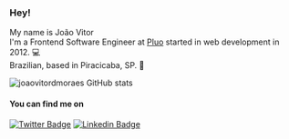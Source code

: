 ###  Hey!

My name is João Vitor <br>
I'm a Frontend Software Engineer at [Pluo](https://pluo.jobs) started in web development in 2012. :computer:<br>
Brazilian, based in Piracicaba, SP.  :house_with_garden:<br>

![joaovitordmoraes GitHub stats](https://github-readme-stats.vercel.app/api?username=joaovitordmoraes&show_icons=true&theme=dracula)

#### You can find me on
[![Twitter Badge](https://img.shields.io/badge/-Twitter-1ca0f1?style=flat-square&labelColor=1ca0f1&logo=twitter&logoColor=white&link=https://twitter.com/joaovdmoraes)](https://twitter.com/joaovdmoraes) [![Linkedin Badge](https://img.shields.io/badge/-LinkedIn-blue?style=flat-square&logo=Linkedin&logoColor=white&link=https://www.linkedin.com/in/joao-vitor-moraes/)](https://www.linkedin.com/in/joao-vitor-moraes/)
